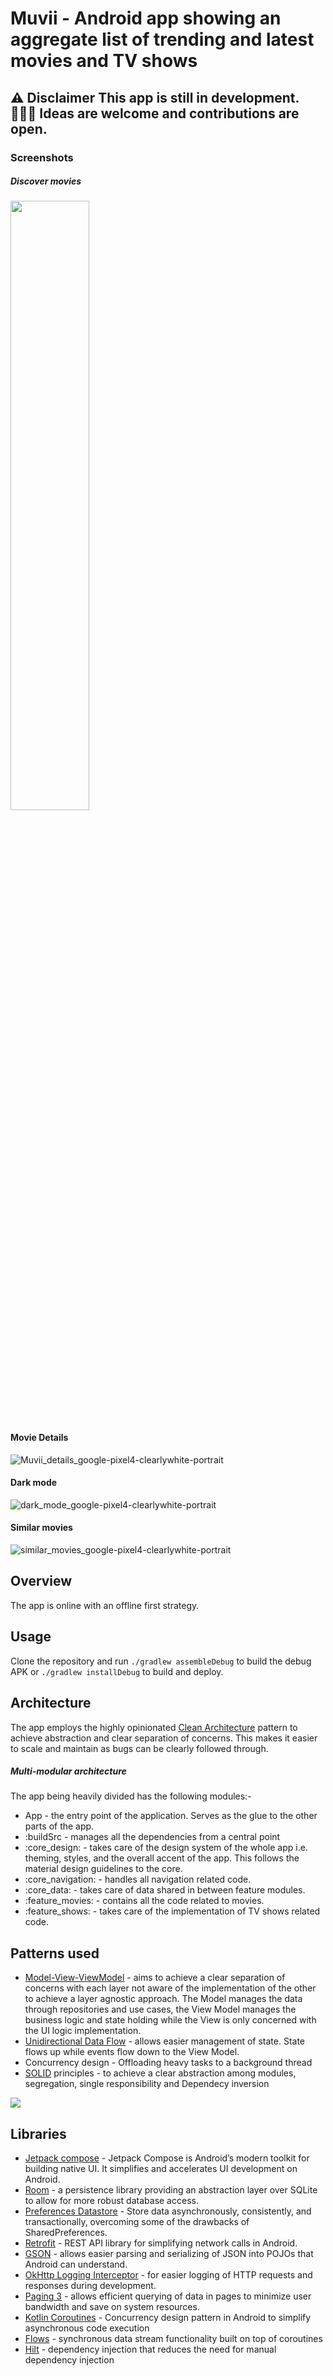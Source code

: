 
# Muvii - Android app showing an aggregate list of trending and latest movies and TV shows
## ⚠️ Disclaimer This app is still in development. 👷🏾‍♀ Ideas are welcome and contributions are open. 

### Screenshots
##### Discover movies
<img src = "https://user-images.githubusercontent.com/47632042/210357626-a9f5ff7c-fc31-4050-8e81-b577e76f41da.png" width = "50%" height = "50%">

#### Movie Details
![Muvii_details_google-pixel4-clearlywhite-portrait](https://user-images.githubusercontent.com/47632042/210357651-f7787b18-2b48-48f3-9b70-4fd8462f2c7c.png)

#### Dark mode
![dark_mode_google-pixel4-clearlywhite-portrait](https://user-images.githubusercontent.com/47632042/210357666-9b4a7f1e-50d6-4aa0-b28a-9cecbebcc18a.png)

#### Similar movies
![similar_movies_google-pixel4-clearlywhite-portrait](https://user-images.githubusercontent.com/47632042/210357682-c47eaa63-48ac-4951-b1a6-027aafe96bf2.png)

## Overview
The app is online with an offline first strategy. 

## Usage
Clone the repository and run `./gradlew assembleDebug` to build the debug APK or `./gradlew installDebug` to build and deploy.

## Architecture
The app employs the highly opinionated [Clean Architecture](https://blog.cleancoder.com/uncle-bob/2012/08/13/the-clean-architecture.html) pattern to achieve abstraction and clear separation of concerns. This makes it easier to scale and maintain as bugs can be clearly followed through.

##### Multi-modular architecture
The app being heavily divided has the following modules:-
*  App - the entry point of the application. Serves as the glue to the other parts of the app.
* :buildSrc - manages all the dependencies from a central point
* :core_design: - takes care of the design system of the whole app i.e. theming, styles, and the overall accent of the app. This follows the material design guidelines to the core.
* :core_navigation:  - handles all navigation related code.
* :core_data: - takes care of data shared in between feature modules.
* :feature_movies: - contains all the code related to movies.
* :feature_shows: - takes care of the implementation of TV shows related code.

## Patterns used
* [Model-View-ViewModel](https://developer.android.com/topic/libraries/architecture/viewmodel) - aims to achieve a clear separation of concerns with each layer not aware of the implementation of the other to achieve a layer agnostic approach. The Model manages the data through repositories and use cases, the View Model manages the business logic and state holding while the View is only concerned with the UI logic implementation.
* [Unidirectional Data Flow](https://developer.android.com/jetpack/compose/architecture) - allows easier management of state. State flows up while events flow down to the View Model.
* Concurrency design - Offloading heavy tasks to a background thread
* [SOLID](https://en.wikipedia.org/wiki/SOLID) principles - to achieve a clear abstraction among modules, segregation, single responsibility and Dependecy inversion

![](https://developer.android.com/static/images/jetpack/compose/state-unidirectional-flow.png)

## Libraries
* [Jetpack compose](https://developer.android.com/jetpack/compose) - Jetpack Compose is Android’s modern toolkit for building native UI. It simplifies and accelerates UI development on Android.
* [Room](https://developer.android.com/training/data-storage/room) - a persistence library providing an abstraction layer over SQLite to allow for more robust database access.
* [Preferences Datastore](https://developer.android.com/topic/libraries/architecture/datastore) - Store data asynchronously, consistently, and transactionally, overcoming some of the drawbacks of SharedPreferences.
* [Retrofit](https://square.github.io/retrofit/) - REST API library for simplifying network calls in Android.
* [GSON](https://github.com/google/gson) -  allows easier parsing and serializing of JSON into POJOs that Android can understand.
* [OkHttp Logging Interceptor](https://github.com/square/okhttp/tree/master/okhttp-logging-interceptor) - for easier logging of HTTP requests and responses during development.
* [Paging 3](https://developer.android.com/topic/libraries/architecture/paging/v3-overview) - allows efficient querying of data in pages to minimize user bandwidth and save on system resources.
* [Kotlin Coroutines](https://developer.android.com/kotlin/coroutines) - Concurrency design pattern in Android to simplify asynchronous code execution
* [Flows](https://developer.android.com/kotlin/flow) - synchronous data stream functionality built on top of coroutines
* [Hilt](https://developer.android.com/training/dependency-injection/hilt-android) - dependency injection that reduces the need for manual dependency injection
